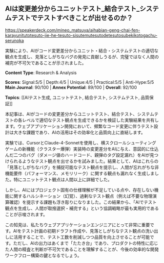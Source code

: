 ## AIは変更差分からユニットテスト_結合テスト_システムテストでテストすべきことが出せるのか？

https://speakerdeck.com/mineo_matsuya/aihabian-geng-chai-fen-karayunitutotesuto-jie-he-tesuto-sisutemutesutodetesutosubekikotogachu-serunoka

実験により、AIがコード変更差分からユニット・結合・システムテストの適切な観点を生成し、見落としがちなバグの発見に貢献しうるが、完璧ではなく人間の補完が不可欠であることが示されました。

**Content Type**: Research & Analysis

**Scores**: Signal:5/5 | Depth:4/5 | Unique:4/5 | Practical:5/5 | Anti-Hype:5/5
**Main Journal**: 90/100 | **Annex Potential**: 89/100 | **Overall**: 92/100

**Topics**: [[AIテスト生成, ユニットテスト, 結合テスト, システムテスト, 品質保証]]

本記事は、AIがコードの変更差分からユニットテスト、結合テスト、システムテストの各レベルで適切なテスト観点を生成できるかを検証した実験結果を共有します。ウェブアプリケーション開発において、頻繁なコード変更に伴うテスト設計は大きな課題であり、AIの活用はその効率化と品質向上に直結します。

実験では、CursorとClaude-4-Sonnetを使用し、横スクロールシューティングゲームの新機能（クラスター爆弾）実装時の変更差分をAIに与え、意図的に仕込んだ二つのバグ（ダメージ値のハードコード、親弾のタグ設定漏れ）をAIが見つけられるようなテスト観点を出せるかを試みました。結果として、AIはこれらの「見落としがちなバグ」を捕捉可能なテスト観点を提示し、人間が忘れがちな非機能要件（パフォーマンス、メモリリーク）に関する観点も漏れなく生成しました。特にユニットテスト観点は人間以上に詳細でした。

しかし、AIにはプロジェクト固有の仕様理解が不足している点や、存在しない機能に関するハルシネーション（幻覚）、過剰なテスト観点（例えば不要な物理演算確認）を提示する課題も浮き彫りになりました。この結果から、「AIでテスト観点を生成し、人間が取捨選択・補完する」という協調戦略が最も実用的であることが示唆されます。

この知見は、私たちウェブアプリケーションエンジニアにとって非常に重要です。AIをテスト計画の初期ドラフト作成や、見落としがちなテスト観点の洗い出しに活用することで、テスト工数を削減しつつ品質を向上させることが可能です。ただし、AIの出力はあくまで「たたき台」であり、プロダクトの特性に応じた人間の精査と判断が不可欠であることを理解することが、今後の効率的な開発ワークフロー構築の鍵となるでしょう。